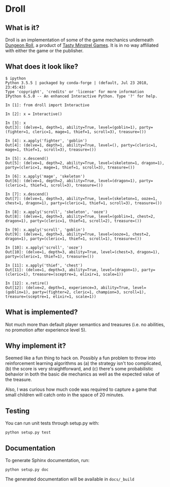 Droll
=====
## What is it?

Droll is an implementation of some of the game mechanics underneath [Dungeon
Roll](https://boardgamegeek.com/boardgame/138788/dungeon-roll), a product of
[Tasty Minstrel Games](http://playtmg.com/).  It is in no way affiliated
with either the game or the publisher.

## What does it look like?

```
$ ipython
Python 3.5.5 | packaged by conda-forge | (default, Jul 23 2018, 23:45:43)
Type 'copyright', 'credits' or 'license' for more information
IPython 6.5.0 -- An enhanced Interactive Python. Type '?' for help.

In [1]: from droll import Interactive

In [2]: x = Interactive()

In [3]: x
Out[3]: (delve=1, depth=1, ability=True, level=(goblin=1), party=(fighter=1, cleric=1, mage=1, thief=1, scroll=3), treasure=())

In [4]: x.apply('fighter', 'goblin')
Out[4]: (delve=1, depth=1, ability=True, level=(), party=(cleric=1, mage=1, thief=1, scroll=3), treasure=())

In [5]: x.descend()
Out[5]: (delve=1, depth=2, ability=True, level=(skeleton=1, dragon=1), party=(cleric=1, mage=1, thief=1, scroll=3), treasure=())

In [6]: x.apply('mage', 'skeleton')
Out[6]: (delve=1, depth=2, ability=True, level=(dragon=1), party=(cleric=1, thief=1, scroll=3), treasure=())

In [7]: x.descend()
Out[7]: (delve=1, depth=3, ability=True, level=(skeleton=1, ooze=1, chest=1, dragon=1), party=(cleric=1, thief=1, scroll=3), treasure=())

In [8]: x.apply('scroll', 'skeleton', 'ooze')
Out[8]: (delve=1, depth=3, ability=True, level=(goblin=1, chest=2, dragon=1), party=(cleric=1, thief=1, scroll=2), treasure=())

In [9]: x.apply('scroll', 'goblin')
Out[9]: (delve=1, depth=3, ability=True, level=(ooze=1, chest=2, dragon=1), party=(cleric=1, thief=1, scroll=1), treasure=())

In [10]: x.apply('scroll', 'ooze')
Out[10]: (delve=1, depth=3, ability=True, level=(chest=3, dragon=1), party=(cleric=1, thief=1), treasure=())

In [11]: x.apply('thief', 'chest')
Out[11]: (delve=1, depth=3, ability=True, level=(dragon=1), party=(cleric=1), treasure=(sceptre=1, elixir=1, scale=1))

In [12]: x.retire()
Out[12]: (delve=2, depth=1, experience=3, ability=True, level=(goblin=1), party=(fighter=2, cleric=1, champion=3, scroll=1), treasure=(sceptre=1, elixir=1, scale=1))

```

## What is implemented?

Not much more than default player semantics and treasures (i.e. no abilities, no
promotion after experience level 5).

## Why implement it?

Seemed like a fun thing to hack on.  Possibly a fun problem to throw into
reinforcement learning algorithms as (a) the strategy isn't too complicated, (b)
the score is very straightforward, and (c) there's some probabilistic behavior
in both the basic die mechanics as well as the expected value of the treasure.

Also, I was curious how much code was required to capture a game that
small children will catch onto in the space of 20 minutes.

## Testing

You can run unit tests through setup.py with:

```
python setup.py test
```

## Documentation

To generate Sphinx documentation, run:

```
python setup.py doc
```

The generated documentation will be available in `docs/_build`
